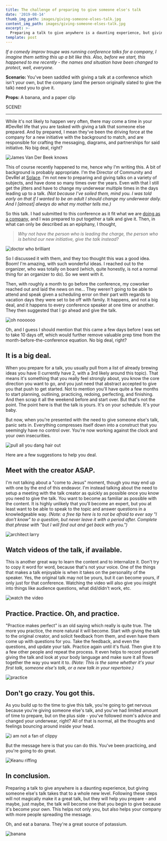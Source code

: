 ```yaml
---
title: The challenge of preparing to give someone else's talk
date: '2019-08-14'
thumb_img_path: images/giving-someone-elses-talk.jpg
content_img_path: images/giving-someone-elses-talk.jpg
excerpt: >-
  Preparing a talk to give anywhere is a daunting experience, but giving someone else's talk takes that to a whole new level. Following these steps will not magically make it a great talk, but they will help you prepare - and maybe, just maybe, the talk will become one that you begin to give because it's become your own. This helps not only you, but also helps your company with more people spreading the message.
template: post
---
```


_If a comedy improv troupe was running conference talks for a company, I imagine them setting this up a bit like this. Also, before we start, this happened to me recently - the names and situation have been changed to protect, well, everyone._

**Scenario:** You've been saddled with giving a talk at a conference which isn't your own, but the company (and the person originally slated to give the talk) need you to give it.

**Props:** A banana, and a paper clip

SCENE!

---

While it's not likely to happen very often, there may come a time in your #DevRel life that you are tasked with giving a talk that someone else prepared. And by prepared, I mean they've been the driving force at the company for a new initiative with the background to match, and are responsible for crafting the messaging, diagrams, and partnerships for said initiative. No big deal, right?

![James Van Der Beek knows](https://media1.giphy.com/media/11daZqJWhUZucE/giphy.gif)

This of course recently happened to me, hence why I'm writing this. A bit of background is probably appropriate. I'm the Director of Community and DevRel at [Solace](https://solace.com). I'm not new to preparing and giving talks on a variety of subjects, and have done so many times over the years. Even with that I still get the jitters and have to change my underwear multiple times in the days leading up to a talk. _(Not because I've soiled them, mind you. I was told early on that if I wanted to be an adult I should change my underwear daily. And I [almost] always do what my mother tells me.)_

So this talk. I had submitted to this conference as it fit what we are [doing as a company](https://solace.dev), and I was prepared to put together a talk and give it. Then, in what can only be described as an epiphany, I thought,

>_Why not have the person who is leading the charge, the person who is behind our new initiative, give the talk instead?_

![doctor who brilliant](https://media1.tenor.com/images/42b80c3fdc338bf0b5716b356072af92/tenor.gif?itemid=3530239)

So I discussed it with them, and they too thought this was a good idea. Boom! I'm amazing, with such wonderful ideas. I reached out to the organizer, who was totally on board (which, quite honestly, is not a normal thing for an organizer to do). So we went with it.

Then, with roughly a month to go before the conference, my coworker reached out and laid the news on me... They weren't going to be able to attend and speak given a scheduling error on their part with regards to vacation days they were set to be off with family. It happens, and not a big deal, and it happens to every conference speaker at one time or another. They then suggested that I go ahead and give the talk.

![oh noooooo](https://thumbs.gfycat.com/GlumAptBactrian-size_restricted.gif)

Oh, and I guess I should mention that this came a few days before I was set to take 10 days off, which would further remove valuable prep time from the month-before-the-conference equation. No big deal, right?

## It is a big deal.
When you prepare for a talk, you usually pull from a list of already brewing ideas you have (I currently have 2, with a 3rd likely around this topic). That means it's something that you really feel strongly about, you know the core direction you want to go, and you just need that abstract accepted to give you that push to get started. Not to mention you'll have quite a few months to start planning, outlining, practicing, redoing, perfecting, and finishing. And then scrap it all the weekend before and start over. But that's not the point. The point here is that the talk is yours. It's on your schedule. It's your baby.

But now, when you're presented with the need to give someone else's talk, panic sets in. Everything compresses itself down into a construct that you seemingly have no control over. You're now working against the clock and your own insecurities. 

![pull all you dang hair out](https://media1.giphy.com/media/4ZtAwPzOL0bADZiBoO/giphy.gif)

Here are a few suggestions to help you deal.

## Meet with the creator ASAP.
I'm not talking about a "come to Jesus" moment, though you may end up with one by the end of this endeavor. I'm instead talking about the need to setup a meeting with the talk creator as quickly as possible once you know you need to give the talk. You want to become as familiar as possible with the content. It is highly unlikely that you'll become an expert, but you at least want to be able to speak to the topic and answer questions in a knowledgeable way. _(Note: a free tip here is to not be afraid to ever say "I don't know" to a question, but never leave it with a period after. Complete that phrase with "but I will find out and get back with you.")_

![architect larry](https://thumbs.gfycat.com/GraveSnappyKillifish-small.gif)

## Watch videos of the talk, if available.
This is another great way to learn the content and to internalize it. Don't try to copy it word for word, because that's not your voice. One of the things that makes a talk enjoyable is when it takes on the personality of the speaker. Yes, the original talk may not be yours, but it can become yours, if only just for that conference. Watching the video will also give you insight into things like audience questions, what did/didn't work, etc.

![watch the video](https://i.imgur.com/G8R2Fq5.gif)

## Practice. Practice. Oh, and practice.
"Practice makes perfect" is an old saying which really is quite true. The more you practice, the more natural it will become. Start with giving the talk to the original creator, and solicit feedback from them, and even have them come up with questions for you. Take the feedback, and even the questions, and update your talk. Practice again until it's fluid. Then give it to a few other people and repeat the process. It even helps to record yourself giving the talk and look at your body language and make sure it all flows together the way you want it to. _(Note: This is the same whether it's your first talk, someone else's talk, or a new talk in your repertoire.)_

![practice](https://media0.giphy.com/media/l0HlzD5PQGJYZ0Szu/giphy.gif)

## Don't go crazy. You got this.
As you build up to the time to give this talk, you're going to get nervous because you're giving someone else's talk, and you've had limited amount of time to prepare, but on the plus side - you've followed mom's advice and changed your underwear, right? All of that is normal, all the thoughts and feelings bouncing around inside your head.

![i am not a fan of clippy](https://media.giphy.com/media/n2IYP7lLSShG0/giphy.gif)

But the message here is that you can do this. You've been practicing, and you're going to do great. 

![Keanu riffing](https://media1.giphy.com/media/U6Fxnc2jTlBh2GKCTU/giphy.gif)

## In conclusion.
Preparing a talk to give anywhere is a daunting experience, but giving someone else's talk takes that to a whole new level. Following these steps will not magically make it a great talk, but they will help you prepare - and maybe, just maybe, the talk will become one that you begin to give because it's become your own. This helps not only you, but also helps your company with more people spreading the message.

Oh, and eat a banana. They're a great source of potassium.

![banana](https://media1.tenor.com/images/c4cd17433ea282c0d157174d8674cbeb/tenor.gif?itemid=10828844)









